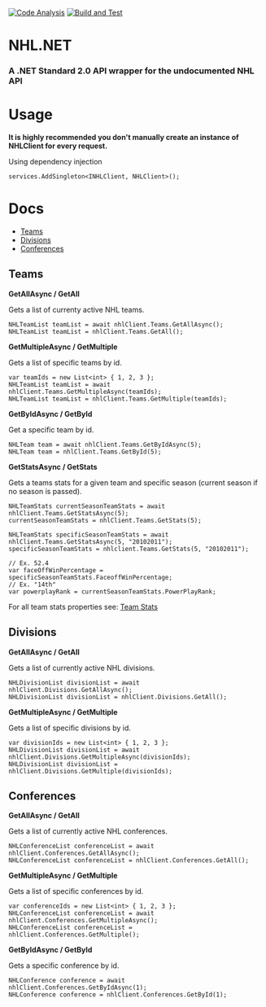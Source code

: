 [![Code Analysis](https://github.com/nolanbradshaw/NHL.NET/actions/workflows/codeql-analysis.yml/badge.svg)](https://github.com/nolanbradshaw/NHL.NET/actions/workflows/codeql-analysis.yml)
[![Build and Test](https://github.com/nolanbradshaw/NHL.NET/actions/workflows/dotnet.yml/badge.svg?branch=main)](https://github.com/nolanbradshaw/NHL.NET/actions/workflows/dotnet.yml)
# NHL.NET
### A .NET Standard 2.0 API wrapper for the undocumented NHL API

# Usage

**It is highly recommended you don't manually create an instance of NHLClient for every request.**

Using dependency injection
```CSharp
services.AddSingleton<INHLClient, NHLClient>();
```

# Docs
- [Teams](#teams)
- [Divisions](#divisions)
- [Conferences](#conferences)

## Teams

**GetAllAsync / GetAll**

Gets a list of currenty active NHL teams.

```CSharp
NHLTeamList teamList = await nhlClient.Teams.GetAllAsync();
NHLTeamList teamList = nhlClient.Teams.GetAll();
```

**GetMultipleAsync / GetMultiple**

Gets a list of specific teams by id.

```CSharp
var teamIds = new List<int> { 1, 2, 3 };
NHLTeamList teamList = await nhlClient.Teams.GetMultipleAsync(teamIds);
NHLTeamList teamList = nhlClient.Teams.GetMultiple(teamIds);
```

**GetByIdAsync / GetById**

Get a specific team by id.

```CSharp
NHLTeam team = await nhlClient.Teams.GetByIdAsync(5);
NHLTeam team = nhlClient.Teams.GetById(5);
```

**GetStatsAsync / GetStats**

Gets a teams stats for a given team and specific season (current season if no season is passed).

```CSharp
NHLTeamStats currentSeasonTeamStats = await nhlClient.Teams.GetStatsAsync(5);
currentSeasonTeamStats = nhlClient.Teams.GetStats(5);

NHLTeamStats specificSeasonTeamStats = await nhlClient.Teams.GetStatsAsync(5, "20102011");
specificSeasonTeamStats = nhlclient.Teams.GetStats(5, "20102011");

// Ex. 52.4
var faceOffWinPercentage = specificSeasonTeamStats.FaceoffWinPercentage;
// Ex. "14th"
var powerplayRank = currentSeasonTeamStats.PowerPlayRank;
```

For all team stats properties see: [Team Stats](NHL.NET/Models/Team/NHLTeamStats.cs)

## Divisions

**GetAllAsync / GetAll**

Gets a list of currently active NHL divisions.

```CSharp
NHLDivisionList divisionList = await nhlClient.Divisions.GetAllAsync();
NHLDivisionList divisionList = nhlClient.Divisions.GetAll();
```

**GetMultipleAsync / GetMultiple**

Gets a list of specific divisions by id.

```CSharp
var divisionIds = new List<int> { 1, 2, 3 };
NHLDivisionList divisionList = await nhlClient.Divisions.GetMultipleAsync(divisionIds);
NHLDivisionList divisionList = nhlClient.Divisions.GetMultiple(divisionIds);
```

## Conferences

**GetAllAsync / GetAll**

Gets a list of currently active NHL conferences.

```CSharp
NHLConferenceList conferenceList = await nhlClient.Conferences.GetAllAsync();
NHLConferenceList conferenceList = nhlClient.Conferences.GetAll();
```

**GetMultipleAsync / GetMultiple**

Gets a list of specific conferences by id.

```CSharp
var conferenceIds = new List<int> { 1, 2, 3 };
NHLConferenceList conferenceList = await nhlClient.Conferences.GetMultipleAsync();
NHLConferenceList conferenceList = nhlClient.Conferences.GetMultiple();
```

**GetByIdAsync / GetById**

Gets a specific conference by id.

```CSharp
NHLConference conference = await nhlClient.Conferences.GetByIdAsync(1);
NHLConference conference = nhlClient.Conferences.GetById(1);
```
